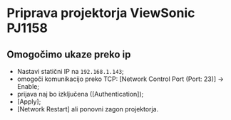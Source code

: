 # Priprava projektorja ViewSonic PJ1158

## Omogočimo ukaze preko ip

* Nastavi statični IP na `192.168.1.143`;
* omogoči komunikacijo preko TCP: [Network Control Port (Port: 23)] -> Enable;
* prijava naj bo izključena ([Authentication]);
* [Apply];
* [Network Restart] ali ponovni zagon projektorja. 

